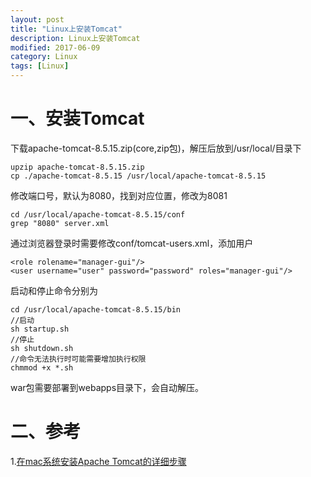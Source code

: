 ```yaml
---
layout: post
title: "Linux上安装Tomcat"
description: Linux上安装Tomcat
modified: 2017-06-09
category: Linux
tags: [Linux]
---
```


# 一、安装Tomcat

下载apache-tomcat-8.5.15.zip(core,zip包)，解压后放到/usr/local/目录下

    upzip apache-tomcat-8.5.15.zip
    cp ./apache-tomcat-8.5.15 /usr/local/apache-tomcat-8.5.15

修改端口号，默认为8080，找到对应位置，修改为8081

    cd /usr/local/apache-tomcat-8.5.15/conf
    grep "8080" server.xml

通过浏览器登录时需要修改conf/tomcat-users.xml，添加用户

    <role rolename="manager-gui"/>
    <user username="user" password="password" roles="manager-gui"/>

启动和停止命令分别为

    cd /usr/local/apache-tomcat-8.5.15/bin
    //启动
    sh startup.sh
    //停止
    sh shutdown.sh
    //命令无法执行时可能需要增加执行权限
    chmmod +x *.sh

war包需要部署到webapps目录下，会自动解压。

# 二、参考

1.[在mac系统安装Apache Tomcat的详细步骤](http://blog.csdn.net/huyisu/article/details/38372663)
